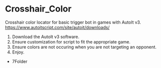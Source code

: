 # Crosshair_Color
Crosshair color locator for basic trigger bot in games with AutoIt v3. https://www.autoitscript.com/site/autoit/downloads/
1) Download the AutoIt v3 software.
2) Ensure customization for script to fit the appropriate game.
3) Ensure colors are not occuring when you are not targeting an opponent.
4) Enjoy.

- 7Folder
